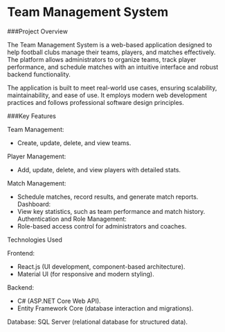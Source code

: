 # Team Management System 

###Project Overview

The Team Management System is a web-based application designed to help football clubs manage their teams, players, and matches effectively. The platform allows administrators to organize teams, track player performance, and schedule matches with an intuitive interface and robust backend functionality.

The application is built to meet real-world use cases, ensuring scalability, maintainability, and ease of use. It employs modern web development practices and follows professional software design principles.

###Key Features

Team Management:
- Create, update, delete, and view teams.

Player Management:
- Add, update, delete, and view players with detailed stats.
  
Match Management:
- Schedule matches, record results, and generate match reports.
Dashboard:
- View key statistics, such as team performance and match history.
Authentication and Role Management:
- Role-based access control for administrators and coaches.

Technologies Used

Frontend:
- React.js (UI development, component-based architecture).
- Material UI (for responsive and modern styling).

Backend:
- C# (ASP.NET Core Web API).
- Entity Framework Core (database interaction and migrations).
  
Database:
SQL Server (relational database for structured data).
